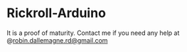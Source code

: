 # Rickroll-Arduino
It is a proof of maturity.
Contact me if you need any help at @robin.dallemagne.rd@gmail.com
